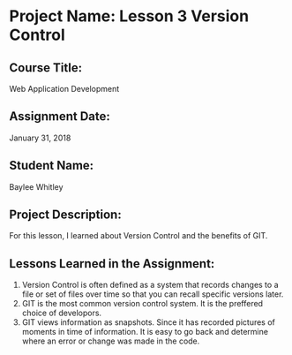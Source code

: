 # Project Name:  Lesson 3 Version Control


## Course Title:
Web Application Development

## Assignment Date:  
January 31, 2018

## Student Name:  
Baylee Whitley

## Project Description:
For this lesson, I learned about Version Control and the benefits of GIT.
## Lessons Learned in the Assignment:
1. Version Control is often defined as a system that records changes to a file or set of files over time so that you can recall specific versions later. 
2. GIT is the most common version control system. It is the preffered choice of developors. 
3. GIT views information as snapshots. Since it has recorded pictures of moments in time of information. It is easy to go back and determine where an error or change was made in the code.

